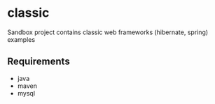 # classic
Sandbox project contains classic web frameworks (hibernate, spring) examples

## Requirements
* java
* maven
* mysql
